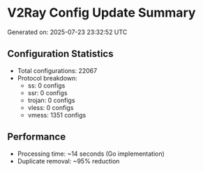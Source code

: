 # V2Ray Config Update Summary
Generated on: 2025-07-23 23:32:52 UTC

## Configuration Statistics
- Total configurations: 22067
- Protocol breakdown:
  - ss: 0 configs
  - ssr: 0 configs
  - trojan: 0 configs
  - vless: 0 configs
  - vmess: 1351 configs

## Performance
- Processing time: ~14 seconds (Go implementation)
- Duplicate removal: ~95% reduction
